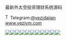 最新外太空投资理财系统源码<p dir="auto"><a target="_blank" rel="noopener noreferrer nofollow" href="https://camo.githubusercontent.com/d614d90677fbc2e34c7c62ebc68c82379d87a57c4beaf05af65fec7ba6b72e36/68747470733a2f2f63646e2d69636f6e732d706e672e666c617469636f6e2e636f6d2f3531322f323131312f323131313634362e706e67"><img src="https://camo.githubusercontent.com/d614d90677fbc2e34c7c62ebc68c82379d87a57c4beaf05af65fec7ba6b72e36/68747470733a2f2f63646e2d69636f6e732d706e672e666c617469636f6e2e636f6d2f3531322f323131312f323131313634362e706e67" alt="Telegram Icon" style="width: 16px; max-width: 100%;" data-canonical-src="https://cdn-icons-png.flaticon.com/512/2111/2111646.png"></a>Telegram:<a href="https://t.me/yezidajian" rel="nofollow">@yezidajian</a><br><a href="https://www.yeziym.com/">www.yeziym.com</a></p><img src="https://github.com/yeziym/zuixinwaitaikongtou_8t/blob/main/pZQjS.png"><img src="https://github.com/yeziym/zuixinwaitaikongtou_8t/blob/main/GqChg.png"><img src="https://github.com/yeziym/zuixinwaitaikongtou_8t/blob/main/oqwiX.png"><img src="https://github.com/yeziym/zuixinwaitaikongtou_8t/blob/main/0gHvQ.png"><img src="https://github.com/yeziym/zuixinwaitaikongtou_8t/blob/main/ahsA8.png"><img src="https://github.com/yeziym/zuixinwaitaikongtou_8t/blob/main/ZbMDH.png"><img src="https://github.com/yeziym/zuixinwaitaikongtou_8t/blob/main/sJMbn.png"><img src="https://github.com/yeziym/zuixinwaitaikongtou_8t/blob/main/t3Ai6.png"><img src="https://github.com/yeziym/zuixinwaitaikongtou_8t/blob/main/LWG52.png"><img src="https://github.com/yeziym/zuixinwaitaikongtou_8t/blob/main/xytIh.png"><img src="https://github.com/yeziym/zuixinwaitaikongtou_8t/blob/main/gcaDi.png">